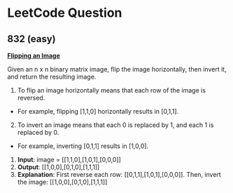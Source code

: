 # LeetCode Question

## 832 (easy)

**[Flipping an Image](https://leetcode.com/problems/flipping-an-image/)**

Given an n x n binary matrix image, flip the image horizontally, then invert it, and return the resulting image.

1. To flip an image horizontally means that each row of the image is reversed.

- For example, flipping [1,1,0] horizontally results in [0,1,1].

2. To invert an image means that each 0 is replaced by 1, and each 1 is replaced by 0.

- For example, inverting [0,1,1] results in [1,0,0].

1. **Input**: image = [[1,1,0],[1,0,1],[0,0,0]]
2. **Output**: [[1,0,0],[0,1,0],[1,1,1]]
3. **Explanation**: First reverse each row: [[0,1,1],[1,0,1],[0,0,0]].
   Then, invert the image: [[1,0,0],[0,1,0],[1,1,1]]
